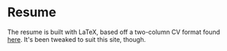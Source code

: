 # Resume

The resume is built with LaTeX, based off a two-column CV format found [here](http://dev.entidi.com/p/tccv/). It's been tweaked to suit this site, though.
